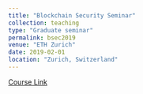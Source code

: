 ```yaml
---
title: "Blockchain Security Seminar"
collection: teaching
type: "Graduate seminar"
permalink: bsec2019
venue: "ETH Zurich"
date: 2019-02-01
location: "Zurich, Switzerland"
---
```

[Course Link](https://www.sri.inf.ethz.ch/teaching/bsec2019)
